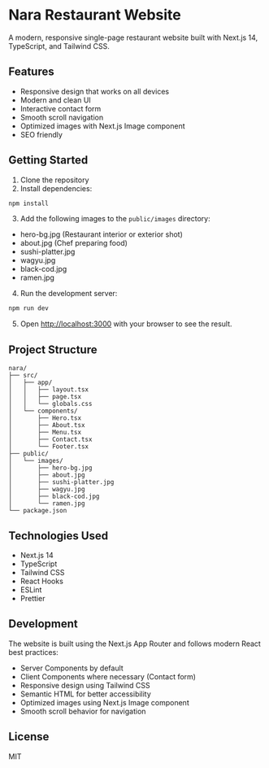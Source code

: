 # Nara Restaurant Website

A modern, responsive single-page restaurant website built with Next.js 14, TypeScript, and Tailwind CSS.

## Features

- Responsive design that works on all devices
- Modern and clean UI
- Interactive contact form
- Smooth scroll navigation
- Optimized images with Next.js Image component
- SEO friendly

## Getting Started

1. Clone the repository
2. Install dependencies:

```bash
npm install
```

3. Add the following images to the `public/images` directory:

- hero-bg.jpg (Restaurant interior or exterior shot)
- about.jpg (Chef preparing food)
- sushi-platter.jpg
- wagyu.jpg
- black-cod.jpg
- ramen.jpg

4. Run the development server:

```bash
npm run dev
```

5. Open [http://localhost:3000](http://localhost:3000) with your browser to see the result.

## Project Structure

```
nara/
├── src/
│   ├── app/
│   │   ├── layout.tsx
│   │   ├── page.tsx
│   │   └── globals.css
│   └── components/
│       ├── Hero.tsx
│       ├── About.tsx
│       ├── Menu.tsx
│       ├── Contact.tsx
│       └── Footer.tsx
├── public/
│   └── images/
│       ├── hero-bg.jpg
│       ├── about.jpg
│       ├── sushi-platter.jpg
│       ├── wagyu.jpg
│       ├── black-cod.jpg
│       └── ramen.jpg
└── package.json
```

## Technologies Used

- Next.js 14
- TypeScript
- Tailwind CSS
- React Hooks
- ESLint
- Prettier

## Development

The website is built using the Next.js App Router and follows modern React best practices:

- Server Components by default
- Client Components where necessary (Contact form)
- Responsive design using Tailwind CSS
- Semantic HTML for better accessibility
- Optimized images using Next.js Image component
- Smooth scroll behavior for navigation

## License

MIT
